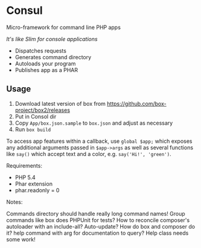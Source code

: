 # Consul

Micro-framework for command line PHP apps

*It's like Slim for console applications*

- Dispatches requests
- Generates command directory
- Autoloads your program
- Publishes app as a PHAR

## Usage

1. Download latest version of box from https://github.com/box-project/box2/releases
1. Put in Consol dir
1. Copy `App/box.json.sample` to `box.json` and adjust as necessary
1. Run `box build`

To access app features within a callback, use `global $app;` which exposes any additional arguments passed in `$app->args` as well as several functions like `say()` which accept text and a color, e.g. `say('Hi!', 'green')`.

Requirements:
- PHP 5.4
- Phar extension
- phar.readonly = 0

Notes:

Commands directory should handle really long command names!
Group commands like box does
PHPUnit for tests?
How to reconcile composer's autoloader with an include-all?
Auto-update? How do box and composer do it?
help command with arg for documentation to query?
Help class needs some work!